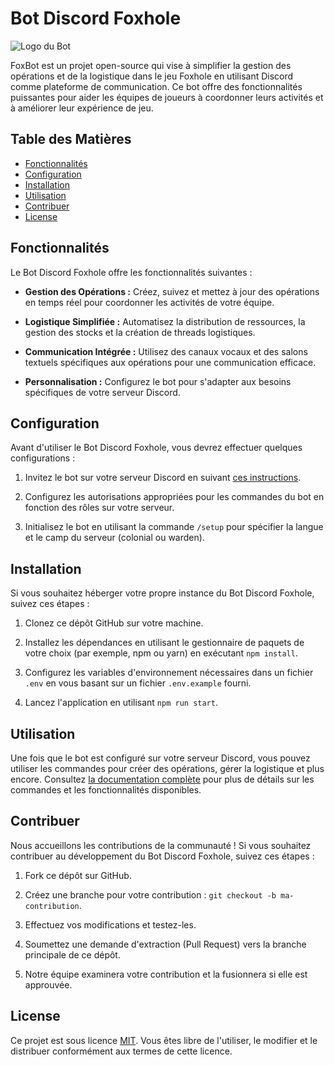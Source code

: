 # Bot Discord Foxhole

![Logo du Bot](lien_vers_le_logo.png)

FoxBot est un projet open-source qui vise à simplifier la gestion des opérations et de la logistique dans le jeu Foxhole en utilisant Discord comme plateforme de communication. Ce bot offre des fonctionnalités puissantes pour aider les équipes de joueurs à coordonner leurs activités et à améliorer leur expérience de jeu.

## Table des Matières

- [Fonctionnalités](#fonctionnalités)
- [Configuration](#configuration)
- [Installation](#installation)
- [Utilisation](#utilisation)
- [Contribuer](#contribuer)
- [License](#license)

## Fonctionnalités

Le Bot Discord Foxhole offre les fonctionnalités suivantes :

- **Gestion des Opérations :** Créez, suivez et mettez à jour des opérations en temps réel pour coordonner les activités de votre équipe.

- **Logistique Simplifiée :** Automatisez la distribution de ressources, la gestion des stocks et la création de threads logistiques.

- **Communication Intégrée :** Utilisez des canaux vocaux et des salons textuels spécifiques aux opérations pour une communication efficace.

- **Personnalisation :** Configurez le bot pour s'adapter aux besoins spécifiques de votre serveur Discord.

## Configuration

Avant d'utiliser le Bot Discord Foxhole, vous devrez effectuer quelques configurations :

1. Invitez le bot sur votre serveur Discord en suivant [ces instructions](https://github.com/Jokod/discord-bot-foxhole/wiki/Setup).

2. Configurez les autorisations appropriées pour les commandes du bot en fonction des rôles sur votre serveur.

3. Initialisez le bot en utilisant la commande `/setup` pour spécifier la langue et le camp du serveur (colonial ou warden).

## Installation

Si vous souhaitez héberger votre propre instance du Bot Discord Foxhole, suivez ces étapes :

1. Clonez ce dépôt GitHub sur votre machine.

2. Installez les dépendances en utilisant le gestionnaire de paquets de votre choix (par exemple, npm ou yarn) en exécutant `npm install`.

3. Configurez les variables d'environnement nécessaires dans un fichier `.env` en vous basant sur un fichier `.env.example` fourni.

4. Lancez l'application en utilisant `npm run start`.

## Utilisation

Une fois que le bot est configuré sur votre serveur Discord, vous pouvez utiliser les commandes pour créer des opérations, gérer la logistique et plus encore. Consultez [la documentation complète](https://github.com/Jokod/discord-bot-foxhole/wiki) pour plus de détails sur les commandes et les fonctionnalités disponibles.

## Contribuer

Nous accueillons les contributions de la communauté ! Si vous souhaitez contribuer au développement du Bot Discord Foxhole, suivez ces étapes :

1. Fork ce dépôt sur GitHub.

2. Créez une branche pour votre contribution : `git checkout -b ma-contribution`.

3. Effectuez vos modifications et testez-les.

4. Soumettez une demande d'extraction (Pull Request) vers la branche principale de ce dépôt.

5. Notre équipe examinera votre contribution et la fusionnera si elle est approuvée.

## License

Ce projet est sous licence [MIT](LICENSE). Vous êtes libre de l'utiliser, le modifier et le distribuer conformément aux termes de cette licence.
